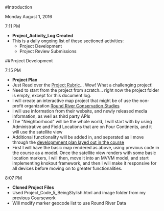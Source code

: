 #Introduction

Monday August 1, 2016

7:11 PM
- **Project_Activity_Log Created**
- This is a daily ongoing list of these sectioned activities:
  - Project Development
  - Project Review Submissions

##Project Development

7:15 PM

- **Project Plan**
- Just Read over the [Project Rubric](https://review.udacity.com/#!/rubrics/17/view)... Wow!  What a challenging project!
- Need to start from the project from scratch... right now the project folder is empty, except for this document log.
- I will create an interactive map project that might be of use the non-profit organization [Round River Conservation Studies](http://www.roundriver.org/)
- I will use information from their website, and newly released media information, as well as third party APIs
- The "Neighborhood" will be the whole world, I will start with by using Administrative and Field Locations that are on Four Continents, and it will use the satellite view
- Additional functionality will be added in, and seperated as I move through the [developmment plan layed out in the course](https://classroom.udacity.com/nanodegrees/nd001/parts/00113454014/modules/271165859175462/lessons/2711658591239847/concepts/26906985370923)
- First I will have the basic map rendered as above, using previous code in the course as a model.  Once the satellite view renders with some basic location markers, I will then, move it into an MVVM model, and start implementing knokout framework, and then I will make it responsive for all devices before moving on to greater functionalities.

8:07 PM
- **Cloned Project Files**
- Used Project_Code_5_BeingStylish.html and image folder from my previous Coursework
- Will modify marker geocode list to use Round River Data








